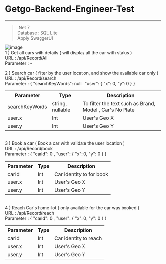 # Getgo-Backend-Engineer-Test
----------------------------------
>.Net 7 <br/>
Database : SQL Lite <br/>
> Apply SwaggerUI <br/>

![image](https://user-images.githubusercontent.com/121627145/209978446-f7ba48c9-813d-4762-915a-755282068c94.png)
<br/>
1 ) Get all cars with details ( will display all the car with status )   <br/>
URL : /api/Record/All <br/>
Parameter : - 

2 ) Search car ( filter by the user location, and show the available car only ) <br/>
URL : /api/Record/search <br/>
Parameter : 
{
  "searchKeyWords": null ,
  "user": {
    "x": 0,
    "y": 0
  }
}
<br/>
<table>
  <tr>
    <th>Parameter</th>
    <th>Type</th>
    <th>Description</th>
  </tr>
   <tr>
    <td>searchKeyWords</td>
    <td>string, nullable</td>
    <td>To filter the text such as Brand, Model , Car's No Plate</td>
  </tr>
  <tr>
    <td>user.x</td>
    <td>Int</td>
    <td>User's Geo X </td>
  </tr>
  <tr>
    <td>user.y</td>
    <td>Int</td>
    <td>User's Geo Y </td>
  </tr>
 </table>
 <br/>
  3 ) Book a car ( Book a car with validate the user location ) <br/>
URL : /api/Record/book <br/>
Parameter : 
{
  "carId": 0 ,
  "user": {
    "x": 0,
    "y": 0
  }
}
<br/>
<table>
  <tr>
    <th>Parameter</th>
    <th>Type</th>
    <th>Description</th>
  </tr>
   <tr>
    <td>carId</td>
    <td>Int</td>
    <td>Car identity to for book</td>
  </tr>
  <tr>
    <td>user.x</td>
    <td>Int</td>
    <td>User's Geo X </td>
  </tr>
  <tr>
    <td>user.y</td>
    <td>Int</td>
    <td>User's Geo Y </td>
  </tr>
   </table>
 <br/>
  4 ) Reach Car's home-lot ( only available for the car was booked ) <br/>
URL : /api/Record/reach <br/>
Parameter : 
{
  "carId": 0 ,
  "user": {
    "x": 0,
    "y": 0
  }
}
<br/>
<table>
  <tr>
    <th>Parameter</th>
    <th>Type</th>
    <th>Description</th>
  </tr>
   <tr>
    <td>carId</td>
    <td>Int</td>
    <td>Car identity to reach</td>
  </tr>
  <tr>
    <td>user.x</td>
    <td>Int</td>
    <td>User's Geo X </td>
  </tr>
  <tr>
    <td>user.y</td>
    <td>Int</td>
    <td>User's Geo Y </td>
  </tr>
 </table>
